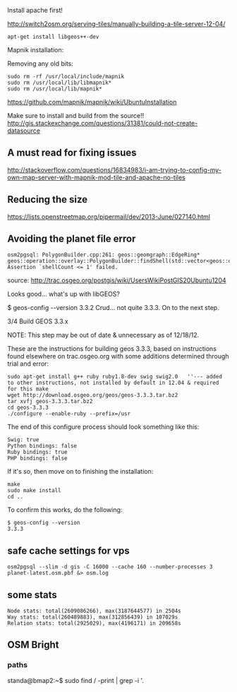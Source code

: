 Install apache first!

http://switch2osm.org/serving-tiles/manually-building-a-tile-server-12-04/

```
apt-get install libgeos++-dev
```

Mapnik installation:

Removing any old bits:
```
sudo rm -rf /usr/local/include/mapnik
sudo rm /usr/local/lib/libmapnik*
sudo rm /usr/local/lib/mapnik*
```

https://github.com/mapnik/mapnik/wiki/UbuntuInstallation

Make sure to install and build from the source!! http://gis.stackexchange.com/questions/31381/could-not-create-datasource

## A must read for fixing issues ##

http://stackoverflow.com/questions/16834983/i-am-trying-to-config-my-own-map-server-with-mapnik-mod-tile-and-apache-no-tiles

## Reducing the size ##

https://lists.openstreetmap.org/pipermail/dev/2013-June/027140.html

## Avoiding the planet file error ##
```
osm2pgsql: PolygonBuilder.cpp:261: geos::geomgraph::EdgeRing* geos::operation::overlay::PolygonBuilder::findShell(std::vector<geos::operation::overlay::MinimalEdgeRing*>*): Assertion `shellCount <= 1' failed.
```
source: http://trac.osgeo.org/postgis/wiki/UsersWikiPostGIS20Ubuntu1204

Looks good... what's up with libGEOS?

$ geos-config --version
3.3.2
Crud... not quite 3.3.3. On to the next step.

3/4 Build GEOS 3.3.x

NOTE: This step may be out of date & unnecessary as of 12/18/12.

These are the instructions for building geos 3.3.3, based on instructions found elsewhere on trac.osgeo.org with some additions determined through trial and error:
```
sudo apt-get install g++ ruby ruby1.8-dev swig swig2.0   ''--- added to other instructions, not installed by default in 12.04 & required for this make
wget http://download.osgeo.org/geos/geos-3.3.3.tar.bz2
tar xvfj geos-3.3.3.tar.bz2
cd geos-3.3.3
./configure --enable-ruby --prefix=/usr
```
The end of this configure process should look something like this:
```
Swig: true
Python bindings: false
Ruby bindings: true
PHP bindings: false
```
If it's so, then move on to finishing the installation:
```
make
sudo make install
cd ..
```
To confirm this works, do the following:
```
$ geos-config --version
3.3.3 
```

## safe cache settings for vps ##
```
osm2pgsql --slim -d gis -C 16000 --cache 160 --number-processes 3 planet-latest.osm.pbf &> osm.log
```

## some stats ##

```
Node stats: total(2609086266), max(3187644577) in 2504s
Way stats: total(260489883), max(312856439) in 107029s
Relation stats: total(2925029), max(4196171) in 209658s
```


## OSM Bright ##

### paths ###

standa@bmap2:~$ sudo find / -print | grep -i '.